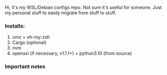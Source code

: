 Hi, it's my WSL/Debian configs repo. 
Not sure it's useful for someone.
Just my personal stuff to easily migrate from stuff to stuff.

### Installs:
1. omz + oh-my-zsh
1. Cargo (optional)
2. nvm
3. openssl (if necessary, v1.1.1+) + python3.10 (from source)

### Important notes
<Empty>

